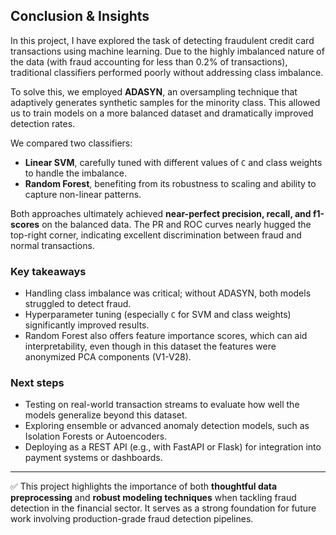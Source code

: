 ##  Conclusion & Insights

In this project, I have  explored the task of detecting fraudulent credit card transactions using machine learning. Due to the highly imbalanced nature of the data (with fraud accounting for less than 0.2% of transactions), traditional classifiers performed poorly without addressing class imbalance.

To solve this, we employed **ADASYN**, an oversampling technique that adaptively generates synthetic samples for the minority class. This allowed us to train models on a more balanced dataset and dramatically improved detection rates.

We compared two classifiers:
- **Linear SVM**, carefully tuned with different values of `C` and class weights to handle the imbalance.
- **Random Forest**, benefiting from its robustness to scaling and ability to capture non-linear patterns.

Both approaches ultimately achieved **near-perfect precision, recall, and f1-scores** on the balanced data. The PR and ROC curves nearly hugged the top-right corner, indicating excellent discrimination between fraud and normal transactions.

###  Key takeaways
- Handling class imbalance was critical; without ADASYN, both models struggled to detect fraud.
- Hyperparameter tuning (especially `C` for SVM and class weights) significantly improved results.
- Random Forest also offers feature importance scores, which can aid interpretability, even though in this dataset the features were anonymized PCA components (V1-V28).

### Next steps
- Testing on real-world transaction streams to evaluate how well the models generalize beyond this dataset.
- Exploring ensemble or advanced anomaly detection models, such as Isolation Forests or Autoencoders.
- Deploying as a REST API (e.g., with FastAPI or Flask) for integration into payment systems or dashboards.

---

✅ This project highlights the importance of both **thoughtful data preprocessing** and **robust modeling techniques** when tackling fraud detection in the financial sector. It serves as a strong foundation for future work involving production-grade fraud detection pipelines.
